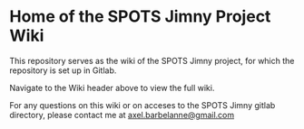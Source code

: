# Home of the SPOTS Jimny Project Wiki

This repository serves as the wiki of the SPOTS Jimny project, for which the repository is set up in Gitlab.

Navigate to the Wiki header above to view the full wiki.

For any questions on this wiki or on acceses to the SPOTS Jimny gitlab directory, please contact me at axel.barbelanne@gmail.com
